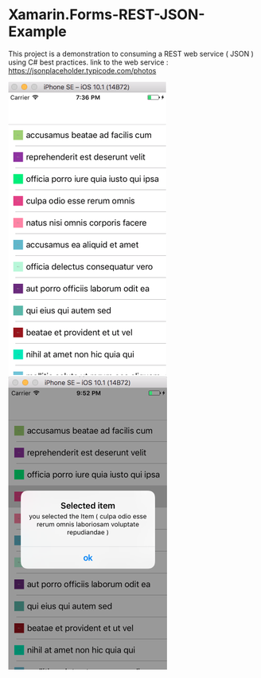 # Xamarin.Forms-REST-JSON-Example
This project is a demonstration to consuming a REST web service ( JSON ) using C# best practices. 
link to the web service : https://jsonplaceholder.typicode.com/photos


![](https://github.com/zayenCh/Xamarin.Forms-REST-JSON-Example/blob/master/ScreenShot.png)
![](https://github.com/zayenCh/Xamarin.Forms-REST-JSON-Example/blob/master/Screenshot2.png)
